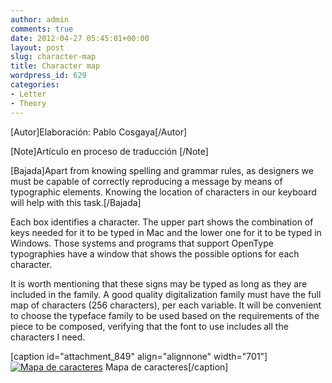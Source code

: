 ```yaml
---
author: admin
comments: true
date: 2012-04-27 05:45:01+00:00
layout: post
slug: character-map
title: Character map
wordpress_id: 629
categories:
- Letter
- Theory
---
```


[Autor]Elaboración: Pablo Cosgaya[/Autor]

[Note]Artículo en proceso de traducción [/Note]

[Bajada]Apart from knowing spelling and grammar rules, as designers we must be capable of correctly reproducing a message by means of typographic elements. Knowing the location of characters in our keyboard will help with this task.[/Bajada]

Each box identifies a character. The upper part shows the combination of keys needed for it to be typed in Mac and the lower one for it to be typed in Windows. Those systems and programs that support OpenType typographies have a window that shows the possible options for each character. 

It is worth mentioning that these signs may be typed as long as they are included in the family. A good quality digitalization family must have  the full map of characters (256 characters), per each variable. It will be convenient to choose the typeface family to be used based on the requirements of the piece to be composed, verifying that the font to use includes all the characters I need.

[caption id="attachment_849" align="alignnone" width="701"][![Mapa de caracteres](http://www.oert.org/wp-content/uploads/2012/07/T03B_01-mapa_caracteres.jpg)](http://www.oert.org/wp-content/uploads/2012/07/T03B_01-mapa_caracteres.jpg) Mapa de caracteres[/caption]
